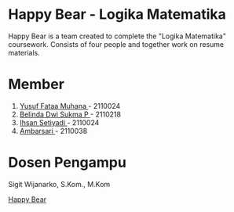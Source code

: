# Happy Bear - Logika Matematika

Happy Bear is a team created to complete the "Logika Matematika" coursework. Consists of four people and together work on resume materials.

# Member

1. <a href="https://www.instagram.com/yusufkata03/"> Yusuf Fataa Muhana </a> - 2110024 
2. <a href="https://www.instagram.com/yusufkata03/">Belinda Dwi Sukma P </a> - 2110218
3. <a href="https://www.instagram.com/yusufkata03/">Ihsan Setiyadi </a> - 2110024
4. <a href="https://www.instagram.com/yusufkata03/">Ambarsari </a> - 2110038

# Dosen Pengampu

Sigit Wijanarko, S.Kom., M.Kom


<a href="https://happybear007.github.io/Log-Mat/"> Happy Bear </a>